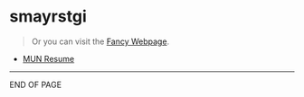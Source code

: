 # smayrstgi

> Or you can visit the [Fancy Webpage](./pages/fancy.html).

- [MUN Resume](./docs/mun_resume.pdf)

---

END OF PAGE